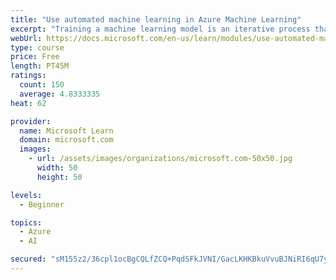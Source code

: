 ```yaml
---
title: "Use automated machine learning in Azure Machine Learning"
excerpt: "Training a machine learning model is an iterative process that requires time and compute resources. Automated machine learning can help make it easier."
webUrl: https://docs.microsoft.com/en-us/learn/modules/use-automated-machine-learning/
type: course
price: Free
length: PT45M
ratings:
  count: 150
  average: 4.8333335
heat: 62

provider:
  name: Microsoft Learn
  domain: microsoft.com
  images:
    - url: /assets/images/organizations/microsoft.com-50x50.jpg
      width: 50
      height: 50

levels:
  - Beginner

topics:
  - Azure
  - AI

secured: "sM155z2/36cpl1ocBgCQLfZCQ+PqdSFkJVNI/GacLKHKBkuVvuBJNiRI6qU7yv6iinJpBsZoiH55stUGmlD2Be+OxlEa+UESfvL30yq6ZIF3YdqnBnubb2HtziSWNlNl5sGqBr4tkD3vbzvMVjsr99CxbkDJzgjNNiHXSrL4nvFGQbSJ3MtKf76E+8gnernALcN8zv5yA3noek/0kWCqP/IYYSxO7oMsA5JLcW0pz6ovK78phOex+//tHEZwgYhQ/13xWAzbj0WvR1sa4FIugGYv7PMDTHa4rSw0kwDIEf6Q2j8Hzh7domhXGPwgc0gJ2qR6ESwoIrKbPzoimCArmLRj7lDGe8uenERqjp7jyHmLoV+bqoer9xw6WW5XTLqS0obAgcwWR+ut8MCsIivQCA==;x724lzzYt7DSXfqaerPkUg=="
---
```



